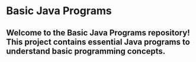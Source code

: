 # Basic Java Programs
## Welcome to the Basic Java Programs repository! This project contains essential Java programs to understand basic programming concepts.
